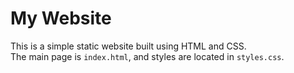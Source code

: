 # My Website

This is a simple static website built using HTML and CSS.  
The main page is `index.html`, and styles are located in `styles.css`.
